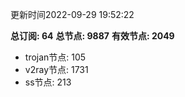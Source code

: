 更新时间2022-09-29 19:52:22

**总订阅: 64**
**总节点: 9887**
**有效节点: 2049**
- trojan节点: 105
- v2ray节点: 1731
- ss节点: 213
